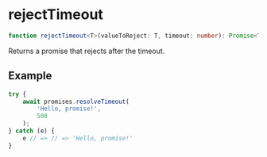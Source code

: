 # rejectTimeout

```ts
function rejectTimeout<T>(valueToReject: T, timeout: number): Promise<T>;
```

Returns a promise that rejects after the timeout.

## Example

```ts
try {
    await promises.resolveTimeout(
        'Hello, promise!',
        500
    );
} catch (e) {
    e // => // => 'Hello, promise!' 
}
```
